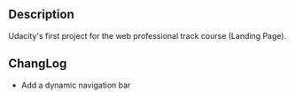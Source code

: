 ## Description

Udacity's first project for the web professional track course (Landing Page).


## ChangLog

* Add a dynamic navigation bar
